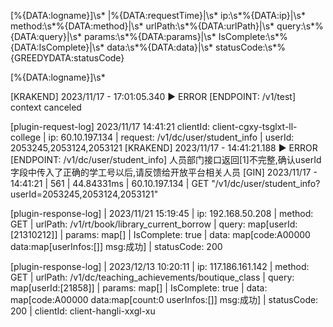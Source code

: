 

\[%{DATA:logname}\]\s* \|%{DATA:requestTime}\|\s* ip:\s*%{DATA:ip}\|\s* method:\s*%{DATA:method}\|\s* urlPath:\s*%{DATA:urlPath}\|\s* query:\s*%{DATA:query}\|\s* params:\s*%{DATA:params}\|\s* IsComplete:\s*%{DATA:IsComplete}\|\s* data:\s*%{DATA:data}\|\s* statusCode:\s*%{GREEDYDATA:statusCode}

\[%{DATA:logname}\]\s*

[KRAKEND] 2023/11/17 - 17:01:05.340 ▶ ERROR [ENDPOINT: /v1/test] context canceled

[plugin-request-log] 2023/11/17 14:41:21 clientId: client-cgxy-tsglxt-ll-college | ip: 60.10.197.134 | request: /v1/dc/user/student_info | userId: 2053245,2053124,2053121 
[KRAKEND] 2023/11/17 - 14:41:21.188 ▶ ERROR [ENDPOINT: /v1/dc/user/student_info] 人员部门接口返回[1]不完整,确认userId字段中传入了正确的学工号以后,请反馈给开放平台相关人员
[GIN] 2023/11/17 - 14:41:21 | 561 |    44.84331ms |   60.10.197.134 | GET      "/v1/dc/user/student_info?userId=2053245,2053124,2053121"


[plugin-response-log] | 2023/11/21 15:19:45 | ip: 192.168.50.208 | method: GET | urlPath: /v1/rt/book/library_current_borrow | query: map[userId:[21310212]] | params: map[] | IsComplete: true | data: map[code:A00000 data:map[userInfos:[]] msg:成功] | statusCode: 200

[plugin-response-log] | 2023/12/13 10:20:11 | ip: 117.186.161.142 | method: GET | urlPath: /v1/dc/teaching_achievements/boutique_class | query: map[userId:[21858]] | params: map[] | IsComplete: true | data: map[code:A00000 data:map[count:0 userInfos:[]] msg:成功] | statusCode: 200 | clientId: client-hangli-xxgl-xu